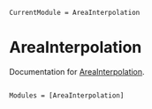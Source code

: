 ```@meta
CurrentModule = AreaInterpolation
```

# AreaInterpolation

Documentation for [AreaInterpolation](https://github.com/JuliaGeo/AreaInterpolation.jl).

```@index
```

```@autodocs
Modules = [AreaInterpolation]
```

